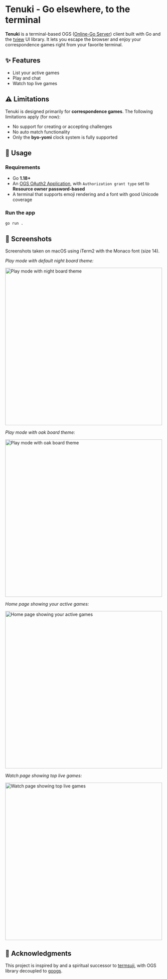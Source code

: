 # Tenuki - Go elsewhere, to the terminal

**Tenuki** is a terminal-based OGS ([Online-Go Server](https://online-go.com))
client built with Go and the [tview](https://github.com/rivo/tview) UI library.
It lets you escape the browser and enjoy your correspondence games right from
your favorite terminal.

## ✨ Features

- List your active games
- Play and chat
- Watch top live games

## ⚠️ Limitations

Tenuki is designed primarily for **correspondence games**. The following
limitations apply (for now):

- No support for creating or accepting challenges
- No auto match functionality
- Only the **byo-yomi** clock system is fully supported

## 🚀 Usage

### Requirements

- Go **1.18+**
- An [OGS OAuth2 Application](https://online-go.com/oauth2/applications/), with
  `Authorization grant type` set to **Resource owner password-based**
- A terminal that supports emoji rendering and a font with good Unicode
  coverage

### Run the app

```bash
go run .
```

## 📸 Screenshots

Screenshots taken on macOS using iTerm2 with the Monaco font (size 14).

*Play mode with default night board theme:*

<img alt="Play mode with night board theme" src="https://github.com/ymattw/tenuki/blob/main/screenshots/play-night-theme.png?raw=true" width="500" />

*Play mode with oak board theme:*

<img alt="Play mode with oak board theme" src="https://github.com/ymattw/tenuki/blob/main/screenshots/play-oak-theme.png?raw=true" width="500" />

*Home page showing your active games:*

<img alt="Home page showing your active games" src="https://github.com/ymattw/tenuki/blob/main/screenshots/home.png?raw=true" width="500" />

*Watch page showing top live games:*

<img alt="Watch page showing top live games" src="https://github.com/ymattw/tenuki/blob/main/screenshots/watch.png?raw=true" width="500" />

## 🙏 Acknowledgments

This project is inspired by and a spiritual successor to
[termsuji](https://github.com/lvank/termsuji), with OGS library decoupled to
[googs](https://github.com/ymattw/googs).
